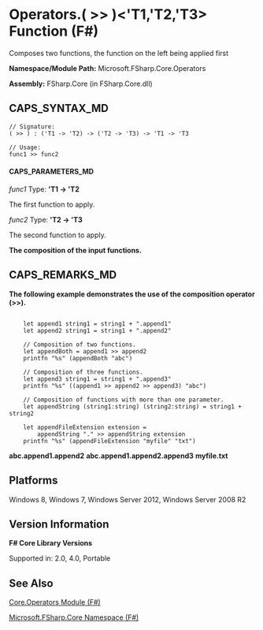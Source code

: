 # Operators.( >> )<'T1,'T2,'T3> Function (F#)

Composes two functions, the function on the left being applied first

**Namespace/Module Path:** Microsoft.FSharp.Core.Operators

**Assembly:** FSharp.Core (in FSharp.Core.dll)


## CAPS_SYNTAX_MD

```
// Signature:
( >> ) : ('T1 -> 'T2) -> ('T2 -> 'T3) -> 'T1 -> 'T3

// Usage:
func1 >> func2
```

#### CAPS_PARAMETERS_MD
*func1*
Type: **'T1 -&gt; 'T2**


The first function to apply.


*func2*
Type: **'T2 -&gt; 'T3**


The second function to apply.



**The composition of the input functions.**
## CAPS_REMARKS_MD
**The following example demonstrates the use of the composition operator (&gt;&gt;).**
```

    let append1 string1 = string1 + ".append1"
    let append2 string1 = string1 + ".append2"

    // Composition of two functions.
    let appendBoth = append1 >> append2
    printfn "%s" (appendBoth "abc")

    // Composition of three functions.
    let append3 string1 = string1 + ".append3"
    printfn "%s" ((append1 >> append2 >> append3) "abc")

    // Composition of functions with more than one parameter.
    let appendString (string1:string) (string2:string) = string1 + string2

    let appendFileExtension extension =
        appendString "." >> appendString extension
    printfn "%s" (appendFileExtension "myfile" "txt")
```

**abc.append1.append2**
**abc.append1.append2.append3**
**myfile.txt**
## Platforms
Windows 8, Windows 7, Windows Server 2012, Windows Server 2008 R2


## Version Information
**F# Core Library Versions**

Supported in: 2.0, 4.0, Portable




## See Also
[Core.Operators Module &#40;F&#35;&#41;](Core.Operators+Module+%28F%23%29.md)

[Microsoft.FSharp.Core Namespace &#40;F&#35;&#41;](Microsoft.FSharp.Core+Namespace+%28F%23%29.md)

